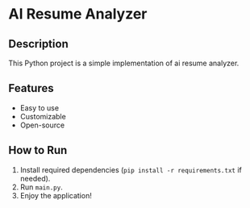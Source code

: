 # AI Resume Analyzer

## Description
This Python project is a simple implementation of ai resume analyzer.

## Features
- Easy to use
- Customizable
- Open-source

## How to Run
1. Install required dependencies (`pip install -r requirements.txt` if needed).
2. Run `main.py`.
3. Enjoy the application!